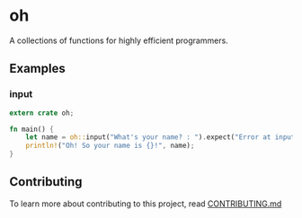 # oh
A collections of functions for highly efficient programmers.

## Examples
### input
```rust
extern crate oh;

fn main() {
    let name = oh::input("What's your name? : ").expect("Error at input");
    println!("Oh! So your name is {}!", name);
}
```

## Contributing 
To learn more about contributing to this project, read [CONTRIBUTING.md](https://github.com/yuulive/oh/blob/main/CONTRIBUTING.md)